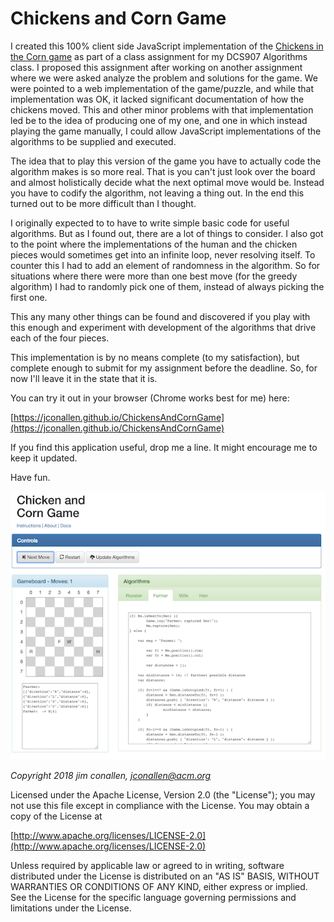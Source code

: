 # Chickens and Corn Game

I created this 100% client side JavaScript implementation of the 
[Chickens in the Corn game](http://www.cut-the-knot.org/SimpleGames/RFWH.shtml) 
as part of a class assignment for my DCS907 Algorithms class. I proposed this assignment
after working on another assignment where we were asked analyze the problem and solutions
for the game.  We were pointed to a web implementation of the game/puzzle, and while that
implementation was OK, it lacked significant documentation of how the chickens moved.  This
and other minor problems with that implementation led be to the idea of producing one of
my one, and one in which instead playing the game manually, I could allow JavaScript
implementations of the algorithms to be supplied and executed.

The idea that to play this version of the game you have to actually code the algorithm 
makes is so more real.  That is you can't just look over the board and almost holistically 
decide what the next optimal move would be.  Instead you have to codify the algorithm, not
leaving a thing out.  In the end this turned out to be more difficult than I thought.

I originally expected to to have to write simple basic code for useful algorithms.  But as 
I found out, there are a lot of things to consider.  I also got to the point where the 
implementations of the human and the chicken pieces would sometimes get into an infinite 
loop, never resolving itself.  To counter this I had to add an element of randomness in the
algorithm. So for situations where there were more than one best move (for the greedy algorithm) 
I had to randomly pick one of them, instead of always picking the first one.

This any many other things can be found and discovered if you play with this enough and
experiment with development of the algorithms that drive each of the four pieces.

This implementation is by no means complete (to my satisfaction), but complete enough to 
submit for my assignment before the deadline.  So, for now I'll leave it in the state that it
is. 

You can try it out in your browser (Chrome works best for me) here:


[https://jconallen.github.io/ChickensAndCornGame](https://jconallen.github.io/ChickensAndCornGame)


If you find this application useful, drop me a line.  It might encourage me to keep it updated.

Have fun.

![Screenshot](images/CnC-Screenshot.png)

		
*Copyright 2018 jim conallen, jconallen@acm.org*

Licensed under the Apache License, Version 2.0 (the "License");
you may not use this file except in compliance with the License.
You may obtain a copy of the License at</p>
			
[http://www.apache.org/licenses/LICENSE-2.0](http://www.apache.org/licenses/LICENSE-2.0)
			
Unless required by applicable law or agreed to in writing, software
distributed under the License is distributed on an "AS IS" BASIS,
WITHOUT WARRANTIES OR CONDITIONS OF ANY KIND, either express or implied.
See the License for the specific language governing permissions and
limitations under the License.

